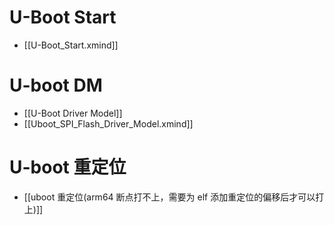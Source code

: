
# U-Boot Start
- [[U-Boot_Start.xmind]]

# U-boot DM
- [[U-Boot Driver Model]]
- [[Uboot_SPI_Flash_Driver_Model.xmind]]

# U-boot 重定位
- [[uboot 重定位(arm64 断点打不上，需要为 elf 添加重定位的偏移后才可以打上)]]
